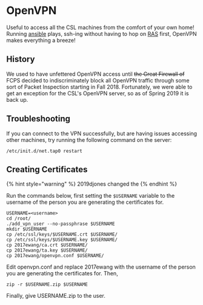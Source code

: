 # OpenVPN

Useful to access all the CSL machines from the comfort of your own home! Running [ansible](../tools/ansible.md) plays, ssh-ing without having to hop on [RAS](../../services/remote-access/) first, OpenVPN makes everything a breeze!

## History

We used to have unfettered OpenVPN access until ~~the Great Firewall of~~ FCPS decided to indiscriminately block all OpenVPN traffic through some sort of Packet Inspection starting in Fall 2018. Fortunately, we were able to get an exception for the CSL's OpenVPN server, so as of Spring 2019 it is back up.

## Troubleshooting

If you can connect to the VPN successfully, but are having issues accessing other machines, try running the following command on the server:

```text
/etc/init.d/net.tap0 restart
```

## Creating Certificates

{% hint style="warning" %}
2019djones changed the 
{% endhint %}

Run the commands below, first setting the `$USERNAME` variable to the username of the person you are generating the certificates for.

```text
USERNAME=<username>
cd /root/
./add_vpn_user --no-passphrase $USERNAME
mkdir $USERNAME
cp /etc/ssl/keys/$USERNAME.crt $USERNAME/
cp /etc/ssl/keys/$USERNAME.key $USERNAME/
cp 2017ewang/ca.crt $USERNAME/
cp 2017ewang/ta.key $USERNAME/
cp 2017ewang/openvpn.conf $USERNAME/
```

Edit openvpn.conf and replace 2017ewang with the username of the person you are generating the certificates for. Then,

```text
zip -r $USERNAME.zip $USERNAME
```

Finally, give USERNAME.zip to the user.
